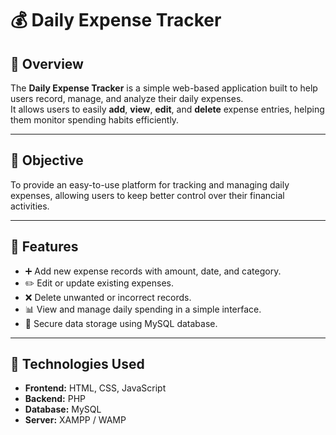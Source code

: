 # 💰 Daily Expense Tracker

## 📘 Overview
The **Daily Expense Tracker** is a simple web-based application built to help users record, manage, and analyze their daily expenses.  
It allows users to easily **add**, **view**, **edit**, and **delete** expense entries, helping them monitor spending habits efficiently.

---

## 🎯 Objective
To provide an easy-to-use platform for tracking and managing daily expenses, allowing users to keep better control over their financial activities.

---

## 🧠 Features
- ➕ Add new expense records with amount, date, and category.  
- ✏️ Edit or update existing expenses.  
- ❌ Delete unwanted or incorrect records.  
- 📊 View and manage daily spending in a simple interface.  
- 💾 Secure data storage using MySQL database.

---

## 🧰 Technologies Used
- **Frontend:** HTML, CSS, JavaScript  
- **Backend:** PHP  
- **Database:** MySQL  
- **Server:** XAMPP / WAMP  

